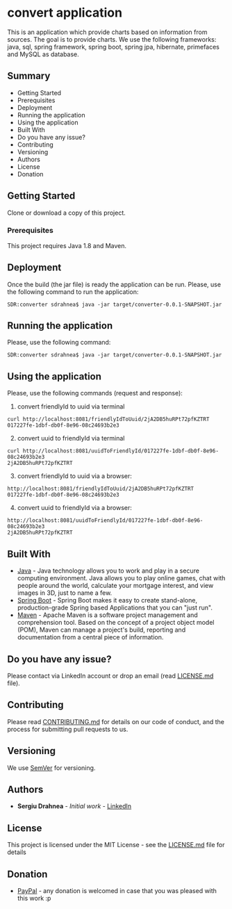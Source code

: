 # convert application

This is an application which provide charts based on information from sources. The goal is to provide charts.
We use the following frameworks: java, sql, spring framework, spring boot, spring jpa, hibernate, primefaces and MySQL as database. 

## Summary
* Getting Started
* Prerequisites
* Deployment
* Running the application
* Using the application
* Built With
* Do you have any issue?
* Contributing
* Versioning
* Authors
* License
* Donation

## Getting Started

Clone or download a copy of this project.

### Prerequisites

This project requires Java 1.8 and Maven.

## Deployment
Once the build (the jar file) is ready the application can be run. Please, use the following command to run the application:
```
SDR:converter sdrahnea$ java -jar target/converter-0.0.1-SNAPSHOT.jar
```

## Running the application
Please, use the following command:
```
SDR:converter sdrahnea$ java -jar target/converter-0.0.1-SNAPSHOT.jar
```

## Using the application
Please, use the following commands (request and response):
1. convert friendlyId to uuid via terminal
```
curl http://localhost:8081/friendlyIdToUuid/2jA2DB5huRPt72pfKZTRT
017227fe-1dbf-db0f-8e96-08c24693b2e3
```
2. convert uuid to friendlyId via terminal
```
curl http://localhost:8081/uuidToFriendlyId/017227fe-1dbf-db0f-8e96-08c24693b2e3
2jA2DB5huRPt72pfKZTRT
```
3. convert friendlyId to uuid via a browser:
```
http://localhost:8081/friendlyIdToUuid/2jA2DB5huRPt72pfKZTRT
017227fe-1dbf-db0f-8e96-08c24693b2e3
```
4. convert uuid to friendlyId via a browser:
```
http://localhost:8081/uuidToFriendlyId/017227fe-1dbf-db0f-8e96-08c24693b2e3
2jA2DB5huRPt72pfKZTRT
```

## Built With

* [Java](https://www.java.com/en/download/) - Java technology allows you to work and play in a secure computing environment. Java allows you to play online games, chat with people around the world, calculate your mortgage interest, and view images in 3D, just to name a few.
* [Spring Boot](https://spring.io/projects/spring-boot) - Spring Boot makes it easy to create stand-alone, production-grade Spring based Applications that you can "just run".
* [Maven](https://maven.apache.org/) - Apache Maven is a software project management and comprehension tool. Based on the concept of a project object model (POM), Maven can manage a project's build, reporting and documentation from a central piece of information. 

## Do you have any issue?

Please contact via LinkedIn account or drop an email (read [LICENSE.md](LICENSE.md) file).

## Contributing

Please read [CONTRIBUTING.md](CONTRIBUTING.md) for details on our code of conduct, and the process for submitting pull requests to us.

## Versioning

We use [SemVer](http://semver.org/) for versioning.

## Authors

* **Sergiu Drahnea** - *Initial work* - [LinkedIn](https://www.linkedin.com/in/sergiu-drahnea)

## License

This project is licensed under the MIT License - see the [LICENSE.md](LICENSE.md) file for details

## Donation
* [PayPal](https://www.paypal.me/sdrahnea) - any donation is welcomed in case that you was pleased with this work :p

